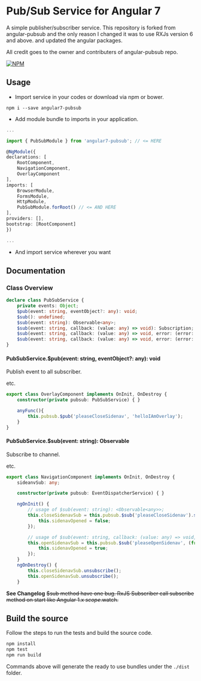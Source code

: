 # Pub/Sub Service for Angular 7

A simple publisher/subscriber service.
This repository is forked from angular-pubsub and 
the only reason I changed it was to use RXJs version 6 and above. and updated the angular packages.

All credit goes to the owner and contributers of angular-pubsub repo.

[![NPM](https://nodei.co/npm/angular7-pubsub.png?downloads=true&stars=true)](https://nodei.co/npm/angular7-pubsub/)

## Usage

- Import service in your codes or download via npm or bower.

`npm i --save angular7-pubsub`

- Add module bundle to imports in your application.

```typescript
...

import { PubSubModule } from 'angular7-pubsub'; // <= HERE

@NgModule({
declarations: [
    RootComponent,
    NavigationComponent,
    OverlayComponent
],
imports: [
    BrowserModule,
    FormsModule,
    HttpModule,
    PubSubModule.forRoot() // <= AND HERE
],
providers: [], 
bootstrap: [RootComponent]
})

...
```

- And import service wherever you want

## Documentation

### Class Overview

```typescript
declare class PubSubService {
    private events: Object;
    $pub(event: string, eventObject?: any): void;
    $sub(): undefined;
    $sub(event: string): Observable<any>;
    $sub(event: string, callback: (value: any) => void): Subscription;
    $sub(event: string, callback: (value: any) => void, error: (error: any) => void): Subscription;
    $sub(event: string, callback: (value: any) => void, error: (error: any) => void, complete: () => void): Subscription;
}
```

#### PubSubService.$pub(event: string, eventObject?: any): void

Publish event to all subscriber.

etc.

```typescript
export class OverlayComponent implements OnInit, OnDestroy {
    constructor(private pubsub: PubSubService) { }

    anyFunc(){
        this.pubsub.$pub('pleaseCloseSidenav', 'helloIAmOverlay');
    }
}
```

#### PubSubService.$sub(event: string): Observable<any>

Subscribe to channel.

etc.

```typescript
export class NavigationComponent implements OnInit, OnDestroy {
    sideanvSub: any;

    constructor(private pubsub: EventDispatcherService) { }

    ngOnInit() {
        // usage of $sub(event: string): <Observable<any>>;
        this.closeSidenavSub = this.pubsub.$sub('pleaseCloseSidenav').subscribe((from) => {
            this.sidenavOpened = false;
        });

        // usage of $sub(event: string, callback: (value: any) => void, error?: (error: any) => void, complete?: () => void): Subscription;
        this.openSidenavSub = this.pubsub.$sub('pleaseOpenSidenav', (from) => {
            this.sidenavOpened = true;
        });
    }
    ngOnDestroy() {
        this.closeSidenavSub.unsubscribe();
        this.openSidenavSub.unsubscribe();
    }
```

**See Changelog** ~~$sub method have one bug. RxJS Subscriber call subscribe method on start like Angular 1.x $scope.$watch.~~

## Build the source

Follow the steps to run the tests and build the source code.

```sh
npm install
npm test
npm run build
```

Commands above will generate the ready to use bundles under the `./dist` folder.
